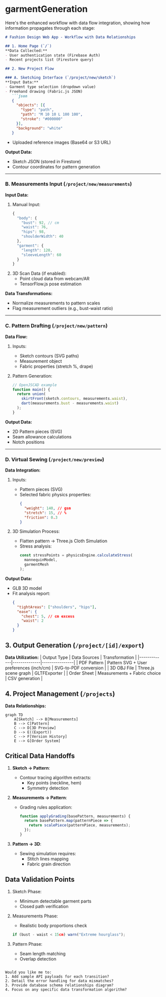 # garmentGeneration

Here's the enhanced workflow with data flow integration, showing how information propagates through each stage:

```markdown
# Fashion Design Web App - Workflow with Data Relationships

## 1. Home Page (`/`)
**Data Collected:**
- User authentication state (Firebase Auth)
- Recent projects list (Firestore query)

## 2. New Project Flow

### A. Sketching Interface (`/project/new/sketch`)
**Input Data:**
- Garment type selection (dropdown value)
- Freehand drawing (Fabric.js JSON)
   ```json
   {
     "objects": [{
       "type": "path",
       "path": "M 10 10 L 100 100",
       "stroke": "#000000"
     }],
     "background": "white"
   }
   ```
- Uploaded reference images (Base64 or S3 URL)

**Output Data:**
- Sketch JSON (stored in Firestore)
- Contour coordinates for pattern generation

---

### B. Measurements Input (`/project/new/measurements`)
**Input Data:**
1. Manual Input:
   ```javascript
   {
     "body": {
       "bust": 92, // cm
       "waist": 76,
       "hips": 98,
       "shoulderWidth": 40
     },
     "garment": {
       "length": 120,
       "sleeveLength": 60
     }
   }
   ```
2. 3D Scan Data (if enabled):
   - Point cloud data from webcam/AR
   - TensorFlow.js pose estimation

**Data Transformations:**
- Normalize measurements to pattern scales
- Flag measurement outliers (e.g., bust-waist ratio)

---

### C. Pattern Drafting (`/project/new/pattern`)
**Data Flow:**
1. Inputs:
   - Sketch contours (SVG paths)
   - Measurement object
   - Fabric properties (stretch %, drape)

2. Pattern Generation:
   ```javascript
   // OpenJSCAD example
   function main() {
     return union(
       skirtFront(sketch.contours, measurements.waist),
       dart(measurements.bust - measurements.waist)
     );
   }
   ```

**Output Data:**
- 2D Pattern pieces (SVG)
- Seam allowance calculations
- Notch positions

---

### D. Virtual Sewing (`/project/new/preview`)
**Data Integration:**
1. Inputs:
   - Pattern pieces (SVG)
   - Selected fabric physics properties:
     ```json
     {
       "weight": 140, // gsm
       "stretch": 15, // %
       "friction": 0.3
     }
     ```

2. 3D Simulation Process:
   - Flatten pattern → Three.js Cloth Simulation
   - Stress analysis:
     ```javascript
     const stressPoints = physicsEngine.calculateStress(
       mannequinModel, 
       garmentMesh
     );
     ```

**Output Data:**
- GLB 3D model
- Fit analysis report:
  ```json
  {
    "tightAreas": ["shoulders", "hips"],
    "ease": {
      "chest": 5, // cm excess
      "waist": 2
    }
  }
  ```

## 3. Output Generation (`/project/[id]/export`)
**Data Utilization:**
| Output Type | Data Sources | Transformation |
|-------------|--------------|----------------|
| PDF Pattern | Pattern SVG + User preferences (inch/cm) | SVG-to-PDF conversion |
| 3D OBJ File | Three.js scene graph | GLTFExporter |
| Order Sheet | Measurements + Fabric choice | CSV generation |

## 4. Project Management (`/projects`)
**Data Relationships:**
```mermaid
graph TD
    A[Sketch] --> B[Measurements]
    B --> C[Pattern]
    C --> D[3D Preview]
    D --> E((Export))
    C --> F[Version History]
    E --> G[Order System]
```

## Critical Data Handoffs
1. **Sketch → Pattern**:
   - Contour tracing algorithm extracts:
     - Key points (neckline, hem)
     - Symmetry detection

2. **Measurements → Pattern**:
   - Grading rules application:
     ```javascript
     function applyGrading(basePattern, measurements) {
       return basePattern.map(patternPiece => {
         return scalePiece(patternPiece, measurements);
       });
     }
     ```

3. **Pattern → 3D**:
   - Sewing simulation requires:
     - Stitch lines mapping
     - Fabric grain direction

## Data Validation Points
1. Sketch Phase:
   - Minimum detectable garment parts
   - Closed path verification

2. Measurements Phase:
   - Realistic body proportions check
   ```javascript
   if (bust - waist < 15cm) warn("Extreme hourglass");
   ```

3. Pattern Phase:
   - Seam length matching
   - Overlap detection
```

Would you like me to:
1. Add sample API payloads for each transition?
2. Detail the error handling for data mismatches?
3. Provide database schema relationships diagram?
4. Focus on any specific data transformation algorithm?
